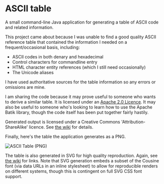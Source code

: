 ASCII table
===========

A small command-line Java application for generating a table of ASCII code and related information.

This project came about because I was unable to find a good quality ASCII reference table that contained the information I needed on a frequent/occasional basis, including:

* ASCII codes in both denary and hexadecimal
* Control characters for commandline entry
* HTML character entity references (which I still need occasionally)
* The Unicode aliases

I have used authoritative sources for the table information so any errors or omissions are mine.

I am sharing the code because it may prove useful to someone who wants to derive a similar table. It is licensed under an [Apache 2.0 Licence](https://raw.githubusercontent.com/tomgibara/ascii-table/master/LICENSE). It may also be useful to someone who's looking to learn how to use the Apache Batik library, though the code itself has been put together fairly hastily. 

Generated output is licensed under a Creative Commons 'Attribution-ShareAlike' licence. See [the wiki](https://github.com/tomgibara/ascii-table/wiki) for details.

Finally, here's the table the application generates as a PNG.

![ASCII Table (PNG)](https://raw.githubusercontent.com/wiki/tomgibara/ascii-table/tables/ascii-table-1.1.png)

The table is also generated in SVG for high quality reproduction. Again, see [the wiki](https://github.com/tomgibara/ascii-table/wiki) for links. Note that SVG generation embeds a subset of the Cousine font (via data URLs in an inline stylesheet) to allow for reproducible renders on different systems, though this is contingent on full SVG CSS font support.
